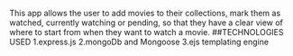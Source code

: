 This app allows the user to add movies to their collections, mark them as watched, currently watching or pending, so that they have a clear view of where to start from when they want to watch a movie.
##TECHNOLOGIES USED
1.express.js
2.mongoDb and Mongoose
3.ejs templating engine

